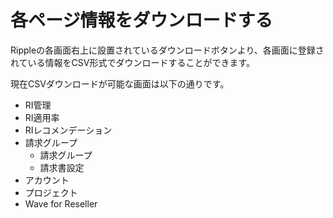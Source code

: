 # 各ページ情報をダウンロードする

 Rippleの各画面右上に設置されているダウンロードボタンより、各画面に登録されている情報をCSV形式でダウンロードすることができます。

現在CSVダウンロードが可能な画面は以下の通りです。

* RI管理
* RI適用率
* RIレコメンデーション
* 請求グループ
  * 請求グループ
  * 請求書設定
* アカウント
* プロジェクト
* Wave for Reseller



